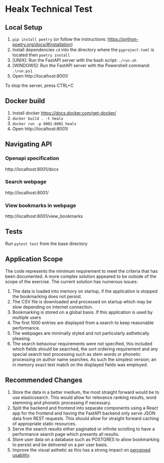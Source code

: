 # Healx Technical Test

## Local Setup

1. `pip install poetry` (or follow the instructions: https://python-poetry.org/docs/#installation)
2. Install dependencies `cd` into the directory where the `pyproject.toml` is located then `poetry install`
3. [UNIX]: Run the FastAPI server with the bash script: `./run.sh`
4. [WINDOWS]: Run the FastAPI server with the Powershell command: `.\run.ps1`
5. Open http://localhost:8001/

To stop the server, press CTRL+C

## Docker build

1. Install docker https://docs.docker.com/get-docker/
2. `docker build . -t healx`
2. `docker run -p 8001:8001 healx`
3. Open http://localhost:8001/

## Navigating API

### Openapi specification
http://localhost:8001/docs 

### Search webpage
http://localhost:8001/ 

### View bookmarks in webpage
http://localhost:8001/view_bookmarks

## Tests

Run `pytest test` from the base directory

## Application Scope
The code represents the minimum requirement to meet the criteria that has been documented. A more complex solution appeared to be outside of the scope of the exercise. The current solution has numerous issues:

1. The data is loaded into memory on startup, if the application is stopped the bookmarking does not persist.
2. The CSV file is downloaded and processed on startup which may be slow depending on internet connection.
3. Bookmarking is stored on a global basis. If this application is used by multiple users
4. The first 1000 entries are displayed from a search to keep reasonable performance. 
5. The webpages are minimally styled and not particularly asthetically pleasing.
6. The search behaviour requirements were not specified, this included which fields should be searched, the sort ordering requirement and any special search text processing such as stem words or phonetic processing on author name searches. As such the simplest version; an in memory exact text match on the displayed fields was employed.

## Recommended Changes

1. Store the data in a better medium, the most straight forward would be to use elasticsearch. This would allow for relevance ranking results, word stemming and phonetic processing if necessary.
2. Split the backend and frontend into separate components using a React app for the frontend and having the FastAPI backend only serve JSON data from REST requests. This should allow for straight forward caching of appropriate static resources.
3. Serve the search results either paginated or infinite scrolling to have a performance search page which presents all results.
4. Store user data on a database such as POSTGRES to allow bookmarking to persist and be delivered on a per user basis.
5. Improve the visual asthetic as this has a strong impact on [perceived usability](https://medium.com/aleph-universe/be-aware-of-aesthetic-usability-effect-in-user-research-ac4c93193089).
